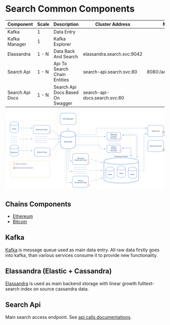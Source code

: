 # Search Common Components

| Component                  | Scale | Description                                        |  Cluster Address              | Metrics                   | External |
| -------------------------- | ----- |--------------------------------------------------- | --------------------------    | ------------------------  | -------- |
| Kafka                      | 1     | Data Entry                                         |                               |                           |          |
| Kafka Manager              | 1     | Kafka Explorer                                     |                               |                           |          |
| Elassandra                 | 1 - N | Data Back And Search                               | elassandra.search.svc:9042    |                           |          |
| Search Api                 | 1 - N | Api To Search Chain Entities                       | search-api.search.svc:80      | 8080:/actuator/metrics    |   y      |
| Search Api Docs            | 1 - N | Search Api Docs Based On Swagger                   | search-api-docs.search.svc:80 |                           |   y      |

![Basic Overview](images/architecture.png)

## Chains Components
- [Ethereum](./ethereum.md)
- [Bitcoin](./bitcoin.md)

## Kafka
[Kafka](https://kafka.apache.org/) is message queue used as main data entry. All raw data firstly goes into kafka, than 
 various services consume it to provide new functionality.
 
## Elassandra (Elastic + Cassandra)
[Elassandra](https://github.com/strapdata/elassandra) is used as main backend storage with linear growth fulltext-search
 index on source cassandra data.
 
## Search Api
Main search access endpoint. See [api calls documentations](http://docs.cybersearch.io).
